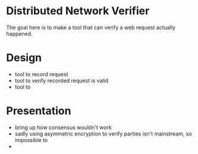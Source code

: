# Distributed Network Verifier
The goal here is to make a tool that can verify a web request actually happened.


# Design
- tool to record request
- tool to verify recorded request is valid
- tool to 


# Presentation
- bring up how consensus wouldn't work
- sadly using asymmetric encryption to verify parties isn't mainstream, so impossible to 
- 
